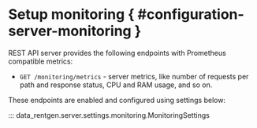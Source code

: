 # Setup monitoring { #configuration-server-monitoring }

REST API server provides the following endpoints with Prometheus compatible metrics:

- `GET /monitoring/metrics` - server metrics, like number of requests per path and response status, CPU and RAM usage, and so on.

These endpoints are enabled and configured using settings below:

::: data_rentgen.server.settings.monitoring.MonitoringSettings
